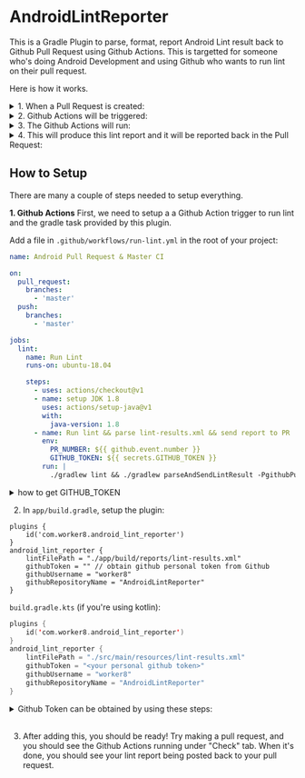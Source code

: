 # AndroidLintReporter
This is a Gradle Plugin to parse, format, report Android Lint result back to Github Pull Request using Github Actions. This is targetted for someone who's doing Android Development and using Github who wants to run lint on their pull request.

Here is how it works.


<details>
<summary>
1. When a Pull Request is created:
</summary>
<br>
<img width="1057" src="https://user-images.githubusercontent.com/1988156/77041343-13ea8380-69fd-11ea-9c94-2935aff4f542.png">
</details>

<details>
<summary>
2. Github Actions will be triggered:
</summary>
<br>
<img width="1057" src="https://user-images.githubusercontent.com/1988156/77041423-3a102380-69fd-11ea-8aa8-8026b4d1375c.png">
</details>

<details>
<summary>
3. The Github Actions will run:
</summary>
<br>
<code>
./gradlew lint && ./gradlew parseAndSendLintResult
</code>

Note: The task `parseAndSendLintResult` is provided by this plugin!
</details>

<details>
<summary>
4. This will produce this lint report and it will be reported back in the Pull Request:
</summary>
<br>
<img width="1057" src="https://user-images.githubusercontent.com/1988156/77041453-4a280300-69fd-11ea-84fa-4d41c666b219.png">
</details>

## How to Setup
There are many a couple of steps needed to setup everything.

**1. Github Actions**
First, we need to setup a a Github Action trigger to run lint and the gradle task provided by this plugin.

Add a file in `.github/workflows/run-lint.yml` in the root of your project:

```yml
name: Android Pull Request & Master CI

on:
  pull_request:
    branches:
      - 'master'
  push:
    branches:
      - 'master'

jobs:
  lint:
    name: Run Lint
    runs-on: ubuntu-18.04

    steps:
      - uses: actions/checkout@v1
      - name: setup JDK 1.8
        uses: actions/setup-java@v1
        with:
          java-version: 1.8
      - name: Run lint && parse lint-results.xml && send report to PR
        env:
          PR_NUMBER: ${{ github.event.number }}
          GITHUB_TOKEN: ${{ secrets.GITHUB_TOKEN }}
        run: |
          ./gradlew lint && ./gradlew parseAndSendLintResult -PgithubPullRequestId=$PR_NUMBER -PgithubToken=$GITHUB_TOKEN
```

<details>
<summary>
how to get GITHUB_TOKEN
</summary>
`GITHUB_TOKEN` can be obtained through these steps:
  
1. Go to Github's Settings --> Developer settings --> Generate new token.
2. Check for **Repo (all)** and **workflow**

After generating the token, paste it here:

![image](https://user-images.githubusercontent.com/1988156/77247261-a5166000-6c72-11ea-88b8-ab59c96c66e1.png)

</details>



2. In `app/build.gradle`, setup the plugin:

```
plugins {
    id('com.worker8.android_lint_reporter')
}
android_lint_reporter {
    lintFilePath = "./app/build/reports/lint-results.xml"
    githubToken = "" // obtain github personal token from Github
    githubUsername = "worker8"
    githubRepositoryName = "AndroidLintReporter"
}
```

`build.gradle.kts` (if you're using kotlin):

```kotlin
plugins {
    id('com.worker8.android_lint_reporter')
}
android_lint_reporter {
    lintFilePath = "./src/main/resources/lint-results.xml"
    githubToken = "<your personal github token>"
    githubUsername = "worker8"
    githubRepositoryName = "AndroidLintReporter"
}
```

<details>
<summary>
Github Token can be obtained by using these steps:
</summary><br>

1. Go to account settings in Github
2. Go to Developer Settings
<img width="253" alt="Screen Shot 2020-03-19 at 16 13 44" src="https://user-images.githubusercontent.com/1988156/77043730-7d6c9100-6a01-11ea-9436-bde64c9acff0.png">

3. Go to Personal Access Token, and click `Generate new token`:

<img width="1045" alt="Screen Shot 2020-03-19 at 16 14 18" src="https://user-images.githubusercontent.com/1988156/77043750-89585300-6a01-11ea-9214-735db0958aab.png">

4. It's better to make a bot account and use the token of the bot account
</details>
<br>

3. After adding this, you should be ready! Try making a pull request, and you should see the Github Actions running under "Check" tab. When it's done, you should see your lint report being posted back to your pull request.
